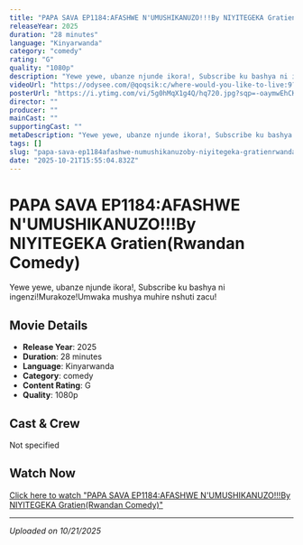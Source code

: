 ```yaml
---
title: "PAPA SAVA EP1184:AFASHWE N'UMUSHIKANUZO!!!By NIYITEGEKA Gratien(Rwandan Comedy)"
releaseYear: 2025
duration: "28 minutes"
language: "Kinyarwanda"
category: "comedy"
rating: "G"
quality: "1080p"
description: "Yewe yewe, ubanze njunde ikora!, Subscribe ku bashya ni ingenzi!Murakoze!Umwaka mushya muhire nshuti zacu!"
videoUrl: "https://odysee.com/@qoqsik:c/where-would-you-like-to-live:9?r=G734v8TjW6bF6YJ6T9JpkBg27HQbMHr7&t=0"
posterUrl: "https://i.ytimg.com/vi/5g0hMqX1g4Q/hq720.jpg?sqp=-oaymwEhCK4FEIIDSFryq4qpAxMIARUAAAAAGAElAADIQj0AgKJD&rs=AOn4CLAVdWX1_hCaq-mvMj4EiAmQIuYUHg"
director: ""
producer: ""
mainCast: ""
supportingCast: ""
metaDescription: "Yewe yewe, ubanze njunde ikora!, Subscribe ku bashya ni ingenzi!Murakoze!Umwaka mushya muhire nshuti zacu!..."
tags: []
slug: "papa-sava-ep1184afashwe-numushikanuzoby-niyitegeka-gratienrwandan-comedy"
date: "2025-10-21T15:55:04.832Z"
---
```


# PAPA SAVA EP1184:AFASHWE N'UMUSHIKANUZO!!!By NIYITEGEKA Gratien(Rwandan Comedy)

Yewe yewe, ubanze njunde ikora!, Subscribe ku bashya ni ingenzi!Murakoze!Umwaka mushya muhire nshuti zacu!

## Movie Details

- **Release Year**: 2025
- **Duration**: 28 minutes
- **Language**: Kinyarwanda
- **Category**: comedy
- **Content Rating**: G
- **Quality**: 1080p

## Cast & Crew

Not specified

## Watch Now

[Click here to watch "PAPA SAVA EP1184:AFASHWE N'UMUSHIKANUZO!!!By NIYITEGEKA Gratien(Rwandan Comedy)"](https://odysee.com/@qoqsik:c/where-would-you-like-to-live:9?r=G734v8TjW6bF6YJ6T9JpkBg27HQbMHr7&t=0)

---

*Uploaded on 10/21/2025*
